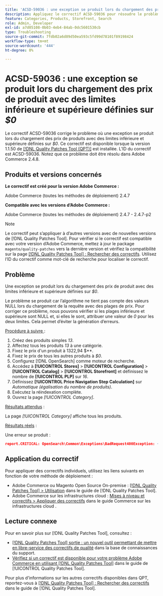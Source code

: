 ```yaml
---
title: 'ACSD-59036 : une exception se produit lors du chargement des prix de produit avec des limites inférieure et supérieure définies sur 0 $'
description: Appliquez le correctif ACSD-59036 pour résoudre le problème d’Adobe Commerce où une exception se produit lors du chargement des prix des produits avec des limites inférieure et supérieure définies sur *$0*.
feature: Categories, Products, Storefront, Search
role: Admin, Developer
exl-id: a7d05108-0b03-4eb4-84ab-0dc5601530cb
type: Troubleshooting
source-git-commit: 7fdb02a6d89d50ea593c5fd99d78101f89198424
workflow-type: tm+mt
source-wordcount: '444'
ht-degree: 0%

---
```


# ACSD-59036 : une exception se produit lors du chargement des prix de produit avec des limites inférieure et supérieure définies sur *$0*

Le correctif ACSD-59036 corrige le problème où une exception se produit lors du chargement des prix de produits avec des limites inférieure et supérieure définies sur *$0*. Ce correctif est disponible lorsque la version 1.1.50 de [[!DNL Quality Patches Tool (QPT)]](https://experienceleague.adobe.com/fr/docs/commerce-operations/tools/quality-patches-tool/quality-patches-tool-to-self-serve-quality-patches) est installée. L’ID du correctif est ACSD-59036. Notez que ce problème doit être résolu dans Adobe Commerce 2.4.8.

## Produits et versions concernés

**Le correctif est créé pour la version Adobe Commerce :**

Adobe Commerce (toutes les méthodes de déploiement) 2.4.7

**Compatible avec les versions d’Adobe Commerce :**

Adobe Commerce (toutes les méthodes de déploiement) 2.4.7 - 2.4.7-p2

>[!NOTE]
>
>Le correctif peut s’appliquer à d’autres versions avec de nouvelles versions de [!DNL Quality Patches Tool]. Pour vérifier si le correctif est compatible avec votre version d’Adobe Commerce, mettez à jour le package `magento/quality-patches` vers la dernière version et vérifiez la compatibilité sur la page [[!DNL Quality Patches Tool] : Rechercher des correctifs](https://experienceleague.adobe.com/tools/commerce-quality-patches/index.html?lang=fr). Utilisez l’ID du correctif comme mot-clé de recherche pour localiser le correctif.

## Problème

Une exception se produit lors du chargement des prix de produit avec des limites inférieure et supérieure définies sur *$0*.

Le problème se produit car l’algorithme ne tient pas compte des valeurs NULL lors du chargement de la requête avec des plages de prix. Pour corriger ce problème, nous pouvons vérifier si les plages inférieure et supérieure sont NULL et, si elles le sont, attribuer une valeur de *0* pour les deux limites. Cela permet d’éviter la génération d’erreurs.

<u>Procédure à suivre </u> :

1. Créez des produits simples *13*.
1. Affectez tous les produits *13* à une catégorie.
1. Fixez le prix d&#39;un produit à 1322,94 $**.
1. Fixez le prix de tous les autres produits à *$0*.
1. Configurez [!DNL OpenSearch] comme moteur de recherche.
1. Accédez à **[!UICONTROL Stores]** > **[!UICONTROL Configuration]** > **[!UICONTROL Catalog]** > **[!UICONTROL Storefront]** et définissez le nombre de **[!UICONTROL PLP]** sur *16*.
1. Définissez **[!UICONTROL Price Navigation Step Calculation]** sur *Automatique (égalisation du nombre de produits)*.
1. Exécutez la réindexation complète.
1. Ouvrez la page *[!UICONTROL Category]*.

<u>Résultats attendus</u> :

La page *[!UICONTROL Category]* affiche tous les produits.

<u>Résultats réels</u> :

Une erreur se produit :

```JSON
report.CRITICAL: OpenSearch\Common\Exceptions\BadRequest400Exception: {"error":{"root_cause":[{"type":"x_content_parse_exception","reason":"[1:193] [bool] failed to parse field [must]"}],"type":"x_content_parse_exception","reason":"[1:193] [bool] failed to parse field [filter]","caused_by":{"type":"x_content_parse_exception","reason":"[1:193] [bool] failed to parse field [must]","caused_by":{"type":"illegal_argument_exception","reason":"field name is null or empty"}}},"status":400} in /vendor/opensearch-project/opensearch-php/src/OpenSearch/Connections/Connection.php:664
```

## Application du correctif

Pour appliquer des correctifs individuels, utilisez les liens suivants en fonction de votre méthode de déploiement :

* Adobe Commerce ou Magento Open Source On-premise : [[!DNL Quality Patches Tool] > Utilisation](/help/tools/quality-patches-tool/usage.md) dans le guide de [!DNL Quality Patches Tool].
* Adobe Commerce sur les infrastructures cloud : [Mises à niveau et correctifs > Appliquer des correctifs](https://experienceleague.adobe.com/docs/commerce-cloud-service/user-guide/develop/upgrade/apply-patches.html?lang=fr) dans le guide Commerce sur les infrastructures cloud .

## Lecture connexe

Pour en savoir plus sur [!DNL Quality Patches Tool], consultez :

* [[!DNL Quality Patches Tool] sortie : un nouvel outil permettant de mettre en libre-service des correctifs de qualité](https://experienceleague.adobe.com/fr/docs/commerce-operations/tools/quality-patches-tool/quality-patches-tool-to-self-serve-quality-patches) dans la base de connaissances du support.
* [Vérifiez si un correctif est disponible pour votre problème Adobe Commerce en utilisant [!DNL Quality Patches Tool]](/help/tools/quality-patches-tool/patches-available-in-qpt/check-patch-for-magento-issue-with-magento-quality-patches.md) dans le guide de [!UICONTROL Quality Patches Tool].


Pour plus d’informations sur les autres correctifs disponibles dans QPT, reportez-vous à [[!DNL Quality Patches Tool] : Rechercher des correctifs](https://experienceleague.adobe.com/tools/commerce-quality-patches/index.html?lang=fr) dans le guide de [!DNL Quality Patches Tool].

